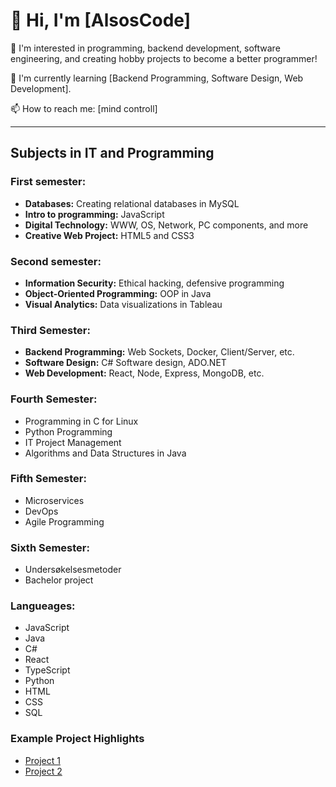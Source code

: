 # 👋 Hi, I'm [AlsosCode]

👀 I'm interested in programming, backend development, software engineering, and creating hobby projects to become a better programmer!

🌱 I'm currently learning [Backend Programming, Software Design, Web Development].

📫 How to reach me: [mind controll]

---

## Subjects in IT and Programming

### First semester:
- **Databases:** Creating relational databases in MySQL
- **Intro to programming:** JavaScript
- **Digital Technology:** WWW, OS, Network, PC components, and more
- **Creative Web Project:** HTML5 and CSS3

### Second semester:
- **Information Security:** Ethical hacking, defensive programming
- **Object-Oriented Programming:** OOP in Java
- **Visual Analytics:** Data visualizations in Tableau

### Third Semester:
- **Backend Programming:** Web Sockets, Docker, Client/Server, etc.
- **Software Design:** C# Software design, ADO.NET
- **Web Development:** React, Node, Express, MongoDB, etc.

### Fourth Semester:
- Programming in C for Linux
- Python Programming
- IT Project Management
- Algorithms and Data Structures in Java

### Fifth Semester:
- Microservices
- DevOps
- Agile Programming

### Sixth Semester:
- Undersøkelsesmetoder
- Bachelor project

### Langueages:
- JavaScript
- Java
- C#
- React
- TypeScript
- Python
- HTML
- CSS
- SQL

### Example Project Highlights
- [Project 1](https://github.com/AlsosCode/TaskList)
- [Project 2](https://github.com/AlsosCode/bicycle-inventory-api)
